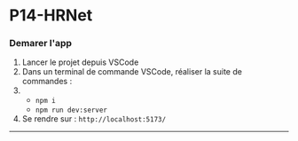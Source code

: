 # P14-HRNet

### Demarer l'app
 
1. Lancer le projet depuis VSCode
2. Dans un terminal de commande VSCode, réaliser la suite de commandes :
3. - `npm i`
   - `npm run dev:server`
4. Se rendre sur : `http://localhost:5173/`
----
